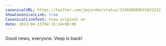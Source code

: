 ```yaml
---
canonicalURL: https://twitter.com/jmjordan/status/323650699672031232
ShowCanonicalLink: true
CanonicalLinkText: View original on
date: 2013-04-15T04:15:14+00:00
---
```

Good news, everyone. Veep is back!